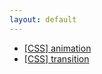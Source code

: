 ```yaml
---
layout: default
---
```


<ul class="list">
  <li><a href="css_animation.md">[CSS] animation</a></li>
  <li><a href="#">[CSS] transition</a></li>
</ul>
